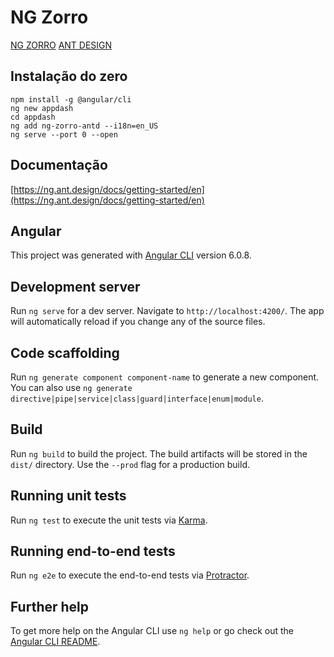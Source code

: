 # NG Zorro

[NG ZORRO](https://ng.ant.design/docs/getting-started/en)
[ANT DESIGN]( http://2x.ant.design/components/layout/ )

## Instalação do zero

```
npm install -g @angular/cli
ng new appdash
cd appdash
ng add ng-zorro-antd --i18n=en_US
ng serve --port 0 --open
```
## Documentação


[https://ng.ant.design/docs/getting-started/en](https://ng.ant.design/docs/getting-started/en)


## Angular

This project was generated with [Angular CLI](https://github.com/angular/angular-cli) version 6.0.8.

## Development server

Run `ng serve` for a dev server. Navigate to `http://localhost:4200/`. The app will automatically reload if you change any of the source files.

## Code scaffolding

Run `ng generate component component-name` to generate a new component. You can also use `ng generate directive|pipe|service|class|guard|interface|enum|module`.

## Build

Run `ng build` to build the project. The build artifacts will be stored in the `dist/` directory. Use the `--prod` flag for a production build.

## Running unit tests

Run `ng test` to execute the unit tests via [Karma](https://karma-runner.github.io).

## Running end-to-end tests

Run `ng e2e` to execute the end-to-end tests via [Protractor](http://www.protractortest.org/).

## Further help

To get more help on the Angular CLI use `ng help` or go check out the [Angular CLI README](https://github.com/angular/angular-cli/blob/master/README.md).
